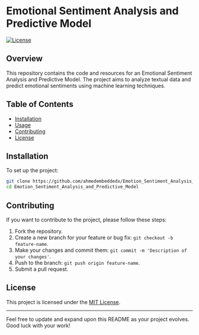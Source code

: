 # Emotional Sentiment Analysis and Predictive Model

[![License](https://img.shields.io/badge/License-MIT-blue.svg)](https://github.com/ahmedembeddedx/Emotional_Sentiment_Analysis_and_Predictive_Model/blob/main/LICENSE)

## Overview

This repository contains the code and resources for an Emotional Sentiment Analysis and Predictive Model. The project aims to analyze textual data and predict emotional sentiments using machine learning techniques.



## Table of Contents

- [Installation](#installation)
- [Usage](#usage)
- [Contributing](#contributing)
- [License](#license)

## Installation

To set up the project:

```bash
git clone https://github.com/ahmedembeddedx/Emotion_Sentiment_Analysis_and_Predictive_Model.git
cd Emotion_Sentiment_Analysis_and_Predictive_Model

```


## Contributing

If you want to contribute to the project, please follow these steps:

1. Fork the repository.
2. Create a new branch for your feature or bug fix: `git checkout -b feature-name`.
3. Make your changes and commit them: `git commit -m 'Description of your changes'`.
4. Push to the branch: `git push origin feature-name`.
5. Submit a pull request.

## License

This project is licensed under the [MIT License](LICENSE).

---

Feel free to update and expand upon this README as your project evolves. Good luck with your work!
